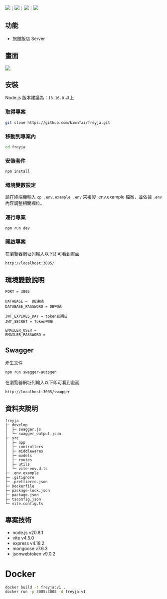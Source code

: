 <!-- 底下標籤來源參考寫法可至：https://github.com/Envoy-VC/awesome-badges#github-stats -->

![](https://img.shields.io/github/stars/kimnTai/freyja.svg)｜![](https://img.shields.io/github/forks/kimnTai/freyja.svg)｜![](https://img.shields.io/github/issues-pr/kimnTai/freyja.svg)｜![](https://img.shields.io/github/issues/kimnTai/freyja.svg)

## 功能

-   旅館飯店 Server

## 畫面

![](https://hackmd.io/_uploads/rkEnejF-p.png)

## 安裝

Node.js 版本建議為：`18.16.0` 以上

### 取得專案

```bash
git clone https://github.com/kimnTai/freyja.git
```

### 移動到專案內

```bash
cd freyja
```

### 安裝套件

```bash
npm install
```

### 環境變數設定

請在終端機輸入 `cp .env.example .env` 來複製 .env.example 檔案，並依據 `.env` 內容調整相關欄位。

### 運行專案

```bash
npm run dev
```

### 開啟專案

在瀏覽器網址列輸入以下即可看到畫面

```bash
http://localhost:3005/
```

## 環境變數說明

```env
PORT = 3005

DATABASE =  DB連結
DATABASE_PASSWORD = DB密碼

JWT_EXPIRES_DAY = token到期日
JWT_SECRET = Token密鑰

EMAILER_USER =
EMAILER_PASSWORD =
```

## Swagger

產生文件

```bash
npm run swagger-autogen
```

在瀏覽器網址列輸入以下即可看到畫面

```bash
http://localhost:3005/swagger
```

## 資料夾說明

```
freyja
├─ develop
│  ├─ swagger.js
│  └─ swagger_output.json
├─ src
│  ├─ app
│  ├─ controllers
│  ├─ middlewares
│  ├─ models
│  ├─ routes
│  ├─ utils
│  └─ vite-env.d.ts
├─ .env.example
├─ .gitignore
├─ .prettierrc.json
├─ Dockerfile
├─ package-lock.json
├─ package.json
├─ tsconfig.json
└─ vite.config.ts
```

## 專案技術

-   node.js v20.8.1
-   vite v4.5.0
-   express v4.18.2
-   mongoose v7.6.3
-   jsonwebtoken v9.0.2

# Docker

```bash
docker build -t freyja:v1 .
docker run -p 3005:3005 -d freyja:v1
```
